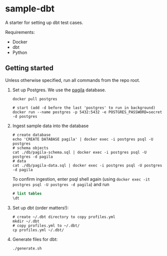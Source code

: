 # sample-dbt

A starter for setting up dbt test cases.

Requirements:

- Docker
- dbt
- Python

## Getting started

Unless otherwise specified, run all commands from the repo root.

1. Set up Postgres. We use the [pagila](https://github.com/devrimgunduz/pagila) database.

   ```shell
   docker pull postgres

   # start (add -d before the last 'postgres' to run in background)
   docker run --name postgres -p 5432:5432 -e POSTGRES_PASSWORD=secret -d postgres
   ```

2. Ingest sample data into the database

   ```shell
   # create database
   echo 'CREATE DATABASE pagila' | docker exec -i postgres psql -U postgres
   # schema objects
   cat ./db/pagila-schema.sql | docker exec -i postgres psql -U postgres -d pagila
   # data
   cat ./db/pagila-data.sql | docker exec -i postgres psql -U postgres -d pagila
   ```

   To confirm ingestion, enter psql shell again (using `docker exec -it postgres psql -U postgres -d pagila`) and run

   ```sql
   # list tables
   \dt
   ```

3. Set up dbt (order matters!):

   ```shell
   # create ~/.dbt directory to copy profiles.yml 
   mkdir ~/.dbt
   # copy profiles.yml to ~/.dbt/
   cp profiles.yml ~/.dbt/
   ```

4. Generate files for dbt:

   ```shell
   ./generate.sh
   ```
